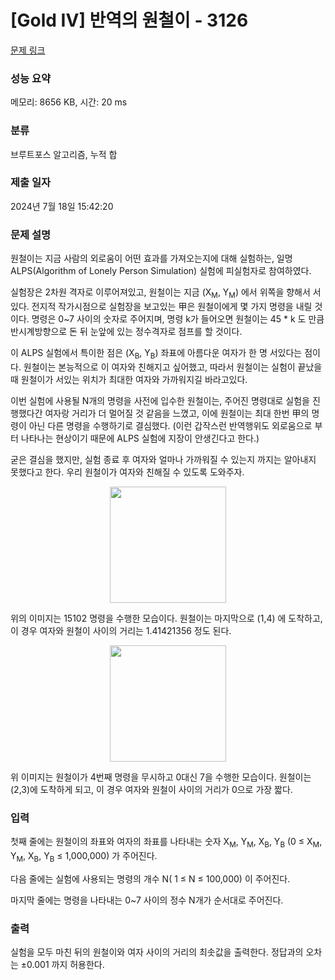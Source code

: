 # [Gold IV] 반역의 원철이 - 3126 

[문제 링크](https://www.acmicpc.net/problem/3126) 

### 성능 요약

메모리: 8656 KB, 시간: 20 ms

### 분류

브루트포스 알고리즘, 누적 합

### 제출 일자

2024년 7월 18일 15:42:20

### 문제 설명

<p>원철이는 지금 사람의 외로움이 어떤 효과를 가져오는지에 대해 실험하는, 일명 ALPS(Algorithm of  Lonely Person Simulation) 실험에 피실험자로 참여하였다.</p>

<p>실험장은 2차원 격자로 이루어져있고, 원철이는 지금 (X<sub>M</sub>, Y<sub>M</sub>) 에서 위쪽을 향해서 서있다. 전지적 작가시점으로 실험장을 보고있는 甲은 원철이에게 몇 가지 명령을 내릴 것이다. 명령은 0~7 사이의 숫자로 주어지며, 명령 k가 들어오면 원철이는 45 * k 도 만큼 반시계방향으로 돈 뒤 눈앞에 있는 정수격자로 점프를 할 것이다.</p>

<p>이 ALPS 실험에서 특이한 점은 (X<sub>B</sub>, Y<sub>B</sub>) 좌표에 아름다운 여자가 한 명 서있다는 점이다. 원철이는 본능적으로 이 여자와 친해지고 싶어했고, 따라서 원철이는 실험이 끝났을 때 원철이가 서있는 위치가 최대한 여자와 가까워지길 바라고있다.</p>

<p>이번 실험에 사용될 N개의 명령을 사전에 입수한 원철이는, 주어진 명령대로 실험을 진행했다간 여자랑 거리가 더 멀어질 것 같음을 느꼈고, 이에 원철이는 최대 한번 甲의 명령이 아닌 다른 명령을 수행하기로 결심했다. (이런 갑작스런 반역행위도 외로움으로 부터 나타나는 현상이기 때문에 ALPS 실험에 지장이 안생긴다고 한다.)</p>

<p>굳은 결심을 했지만, 실험 종료 후 여자와 얼마나 가까워질 수 있는지 까지는 알아내지 못했다고 한다. 우리 원철이가 여자와 친해질 수 있도록 도와주자.</p>

<p style="text-align: center;"><img alt="" src="https://upload.acmicpc.net/8fa7c9f1-d954-4dc5-932a-ab4c0f589c23/-/preview/" style="width: 186px; height: 186px;"></p>

<p>위의 이미지는 15102 명령을 수행한 모습이다. 원철이는 마지막으로 (1,4) 에 도착하고, 이 경우 여자와 원철이 사이의 거리는 1.41421356 정도 된다.</p>

<p style="text-align: center;"><img alt="" src="https://upload.acmicpc.net/2198f8b6-ec52-43ae-a2ff-016478fc8ff5/-/preview/" style="width: 186px; height: 186px;"></p>

<p>위 이미지는 원철이가 4번째 명령을 무시하고 0대신 7을 수행한 모습이다. 원철이는 (2,3)에 도착하게 되고, 이 경우 여자와 원철이 사이의 거리가 0으로 가장 짧다.</p>

### 입력 

 <p>첫째 줄에는 원철이의 좌표와 여자의 좌표를 나타내는 숫자 X<sub>M</sub>, Y<sub>M</sub>, X<sub>B</sub>, Y<sub>B</sub> (0 ≤ X<sub>M</sub>, Y<sub>M</sub>, X<sub>B</sub>, Y<sub>B</sub> ≤ 1,000,000) 가 주어진다.</p>

<p>다음 줄에는 실험에 사용되는 명령의 개수 N( 1 ≤ N ≤ 100,000) 이 주어진다.</p>

<p>마지막 줄에는 명령을 나타내는 0~7 사이의 정수 N개가 순서대로 주어진다.</p>

### 출력 

 <p>실험을 모두 마친 뒤의 원철이와 여자 사이의 거리의 최솟값을 출력한다. 정답과의 오차는 ±0.001 까지 허용한다.</p>

